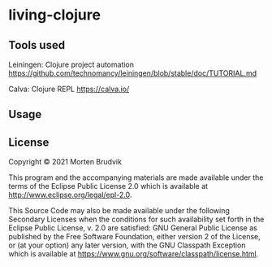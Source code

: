 # living-clojure

## Tools used

Leiningen: Clojure project automation
https://github.com/technomancy/leiningen/blob/stable/doc/TUTORIAL.md

Calva: Clojure REPL
https://calva.io/

## Usage



## License

Copyright © 2021 Morten Brudvik

This program and the accompanying materials are made available under the
terms of the Eclipse Public License 2.0 which is available at
http://www.eclipse.org/legal/epl-2.0.

This Source Code may also be made available under the following Secondary
Licenses when the conditions for such availability set forth in the Eclipse
Public License, v. 2.0 are satisfied: GNU General Public License as published by
the Free Software Foundation, either version 2 of the License, or (at your
option) any later version, with the GNU Classpath Exception which is available
at https://www.gnu.org/software/classpath/license.html.
